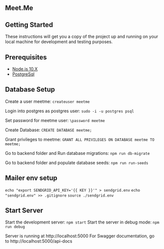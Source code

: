 ## Meet.Me

## Getting Started

These instructions will get you a copy of the project up and running on your local machine for development and testing purposes.

## Prerequisites

* [Node.js 10.X](https://nodejs.org/en/download/)
* [PostgreSql](https://www.postgresql.org/download/)

## Database Setup

Create a user meetme: 
`createuser meetme`

Login into postgres as postgres user:
`sudo -i -u postgres psql`

Set password for meetme user:
`\password meetme`

Create Database:
`CREATE DATABASE meetme;`

Grant privileges to meetme:
`GRANT ALL PRIVILEGES ON DATABASE meetme TO meetme;`

Go to backend folder and Run database migrations:
`npm run db-migrate`

Go to backend folder and populate database seeds:
`npm run run-seeds`

## Mailer env setup
`echo "export SENDGRID_API_KEY='{{ KEY }}'" > sendgrid.env`
`echo "sendgrid.env" >> .gitignore`
`source ./sendgrid.env`


## Start Server

Start the development server:
`npm start`
Start the server in debug mode:
`npm run debug`

Server is running at http://localhost:5000
For Swagger documentation, go to http://localhost:5000/api-docs
